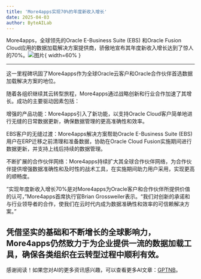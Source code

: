 ```yaml
---
title: 'More4apps实现70%的年度新收入增长'
date: 2025-04-03
author: ByteAILab
---
```


More4apps，全球领先的Oracle E-Business Suite (EBS) 和Oracle Fusion Cloud应用的数据加载解决方案提供商，骄傲地宣布其年度新收入增长达到了惊人的70%。![图片](https://ai-techpark.com/wp-content/uploads/More4apps.jpg){ width=60% }

---
这一里程碑巩固了More4apps作为全球Oracle云客户和Oracle合作伙伴首选数据加载解决方案的地位。

随着各组织继续其云转型旅程，More4apps通过战略创新和行业合作加速了其增长。成功的主要驱动因素包括：

增强的产品功能：More4apps引入了新功能，以支持Oracle Cloud客户简单地进行无缝的日常数据更新，确保数据管理的更高准确性和效率。

EBS客户的无缝过渡：More4apps解决方案帮助Oracle E-Business Suite (EBS) 用户在ERP迁移之前清理和准备数据，协助在Oracle Cloud Fusion实施期间进行数据更新，并支持上线后持续的数据管理。

不断扩展的合作伙伴网络：More4apps持续扩大其全球合作伙伴网络，为合作伙伴提供增强数据准确性和及时性的战术工具，在实施期间助力用户采用，实现更高的顺畅度。

“实现年度新收入增长70%是对More4apps为Oracle客户和合作伙伴所提供价值的认可，”More4apps首席执行官Brian Grossweiler表示。“我们对创新的承诺和与行业领导者的合作，使我们在云时代内成为数据准确性和效率的可信赖解决方案。”

凭借坚实的基础和不断增长的全球影响力，More4apps仍然致力于为企业提供一流的数据加载工具，确保各类组织在云转型过程中顺利有效。
---
感谢阅读！如果您对AI的更多资讯感兴趣，可以查看更多AI文章：[GPTNB](https://gptnb.com)。